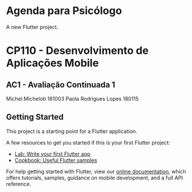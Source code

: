 # Agenda para Psicólogo

A new Flutter project.

# CP110 - Desenvolvimento de Aplicações Mobile
## AC1 - Avaliação Continuada 1

Michel Micheloti							181003
Paola Rodrigues Lopes        	180115



## Getting Started

This project is a starting point for a Flutter application.

A few resources to get you started if this is your first Flutter project:

- [Lab: Write your first Flutter app](https://flutter.dev/docs/get-started/codelab)
- [Cookbook: Useful Flutter samples](https://flutter.dev/docs/cookbook)

For help getting started with Flutter, view our
[online documentation](https://flutter.dev/docs), which offers tutorials,
samples, guidance on mobile development, and a full API reference.

